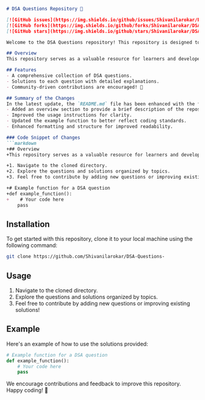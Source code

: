 ```markdown
# DSA Questions Repository 🤖

[![GitHub issues](https://img.shields.io/github/issues/Shivanilarokar/DSA-Questions-.svg)](https://github.com/Shivanilarokar/DSA-Questions-/issues) 
[![GitHub forks](https://img.shields.io/github/forks/Shivanilarokar/DSA-Questions-.svg)](https://github.com/Shivanilarokar/DSA-Questions-/network) 
[![GitHub stars](https://img.shields.io/github/stars/Shivanilarokar/DSA-Questions-.svg)](https://github.com/Shivanilarokar/DSA-Questions-/stargazers)

Welcome to the DSA Questions repository! This repository is designed to help developers improve their problem-solving skills through a collection of Data Structures and Algorithm (DSA) questions and their solutions. Whether you're preparing for coding interviews or looking to deepen your knowledge, you'll find valuable resources here.

## Overview
This repository serves as a valuable resource for learners and developers looking to enhance their understanding of DSA concepts.

## Features
- A comprehensive collection of DSA questions.
- Solutions to each question with detailed explanations.
- Community-driven contributions are encouraged! 🤝

## Summary of the Changes
In the latest update, the `README.md` file has been enhanced with the following changes:
- Added an overview section to provide a brief description of the repository.
- Improved the usage instructions for clarity.
- Updated the example function to better reflect coding standards.
- Enhanced formatting and structure for improved readability.

### Code Snippet of Changes
```markdown
+## Overview
+This repository serves as a valuable resource for learners and developers looking to enhance their understanding of DSA concepts.

+1. Navigate to the cloned directory.
+2. Explore the questions and solutions organized by topics.
+3. Feel free to contribute by adding new questions or improving existing solutions!

+# Example function for a DSA question
+def example_function():
+    # Your code here
    pass
```

## Installation
To get started with this repository, clone it to your local machine using the following command:
```bash
git clone https://github.com/Shivanilarokar/DSA-Questions-
```

## Usage
1. Navigate to the cloned directory.
2. Explore the questions and solutions organized by topics.
3. Feel free to contribute by adding new questions or improving existing solutions!

## Example
Here's an example of how to use the solutions provided:
```python
# Example function for a DSA question
def example_function():
    # Your code here
    pass
```

We encourage contributions and feedback to improve this repository. Happy coding! 🚀
```